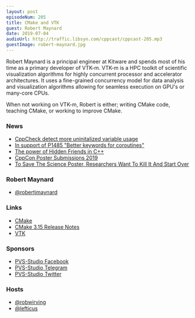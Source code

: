 ```yaml
---
layout: post
episodeNum: 205
title: CMake and VTK
guest: Robert Maynard
date: 2019-07-04
audioUrl: http://traffic.libsyn.com/cppcast/cppcast-205.mp3
guestImage: robert-maynard.jpg
---
```


Robert Maynard is a principal engineer at Kitware and spends most of his time as a primary developer of VTK-m. VTK-m is a HPC toolkit of scientific visualization algorithms for highly concurrent processor and accelerator architectures. It uses a fine-grained concurrency model for data analysis and visualization algorithms allowing for seamless execution on GPU's or many-core CPUs.

When not working on VTK-m, Robert is either; writing CMake code, teaching CMake, or working to improve CMake.

### News ###

 - [CppCheck detect more uninitalized variable usage](https://www.indiegogo.com/projects/cppcheck-detect-more-uninitalized-variable-usage/#/)
 - [In support of P1485 "Better keywords for coroutines"](https://quuxplusone.github.io/blog/2019/06/26/pro-p1485/)
 - [The power of Hidden Friends in C++](https://blogs.accu.org/?p=1974)
 - [CppCon Poster Submissions 2019](https://cppcon.org/poster-submissions-2019/)
 - [To Save The Science Poster, Researchers Want To Kill It And Start Over](https://www.npr.org/sections/health-shots/2019/06/11/729314248/to-save-the-science-poster-researchers-want-to-kill-it-and-start-over)

### Robert Maynard ###

 - [@robertjmaynard](https://twitter.com/@robertjmaynard)

### Links ###

 - [CMake](https://cmake.org/)
 - [CMake 3.15 Release Notes](https://cmake.org/cmake/help/v3.15/release/3.15.html)
 - [VTK](https://vtk.org/)

### Sponsors ###

- [PVS-Studio Facebook](https://www.facebook.com/StaticCodeAnalyzer/)
- [PVS-Studio Telegram](https://t.me/pvsstudio_en)
- [PVS-Studio Twitter](https://twitter.com/Code_Analysis)

### Hosts ###

- [@robwirving](https://twitter.com/robwirving)
- [@lefticus](https://twitter.com/lefticus)

